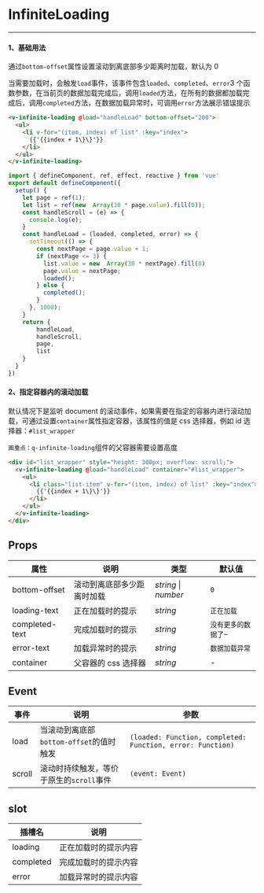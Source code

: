 # InfiniteLoading

---

#### 1、基础用法

通过`bottom-offset`属性设置滚动到离底部多少距离时加载，默认为 0

当需要加载时，会触发`load`事件，该事件包含`loaded`、`completed`、`error`3 个函数参数，在当前页的数据加载完成后，调用`loaded`方法，在所有的数据都加载完成后，调用`completed`方法，在数据加载异常时，可调用`error`方法展示错误提示

```html
<v-infinite-loading @load="handleLoad" bottom-offset="200">
  <ul>
    <li v-for="(item, index) of list" :key="index">
      {{'{{index + 1\}\}'}}
    </li>
  </ul>
</v-infinite-loading>
```

```js
import { defineComponent, ref, effect, reactive } from 'vue'
export default defineComponent({
  setup() {
    let page = ref(1);
    let list = ref(new  Array(30 * page.value).fill(0));
    const handleScroll = (e) => {
      console.log(e);
    }
    const handleLoad = (loaded, completed, error) => {
      setTimeout(() => {
        const nextPage = page.value + 1;
        if (nextPage <= 3) {
          list.value = new  Array(30 * nextPage).fill(0)
          page.value = nextPage;
          loaded();
        } else {
          completed();
        }
      }, 1000);
    }
    return {
        handleLoad,
        handleScroll,
        page,
        list
    }
  }
})
```

#### 2、指定容器内的滚动加载

默认情况下是监听 document 的滚动事件，如果需要在指定的容器内进行滚动加载，可通过设置`container`属性指定容器，该属性的值是 css 选择器，例如 id 选择器：`#list_wrapper`

`画重点：q-infinite-loading`组件的父容器需要设置高度

```html
<div id="list_wrapper" style="height: 300px; overflow: scroll;">
  <v-infinite-loading @load="handleLoad" container="#list_wrapper">
    <ul>
      <li class="list-item" v-for="(item, index) of list" :key="index">
        {{'{{index + 1\}\}'}}
      </li>
    </ul>
  </v-infinite-loading>
</div>
```

## Props

| 属性           | 说明                       | 类型                     | 默认值              |
| -------------- | -------------------------- | ------------------------ | ------------------- |
| bottom-offset  | 滚动到离底部多少距离时加载 | _string_ &#124; _number_ | `0`                 |
| loading-text   | 正在加载时的提示           | _string_                 | `正在加载`          |
| completed-text | 完成加载时的提示           | _string_                 | `没有更多的数据了~` |
| error-text     | 加载异常时的提示           | _string_                 | `数据加载异常`      |
| container      | 父容器的 css 选择器        | _string_                 | -                   |

## Event

| 事件   | 说明                                     | 参数                                                       |
| ------ | ---------------------------------------- | ---------------------------------------------------------- |
| load   | 当滚动到离底部`bottom-offset`的值时触发  | `(loaded: Function, completed: Function, error: Function)` |
| scroll | 滚动时持续触发，等价于原生的`scroll`事件 | `(event: Event)`                                           |

## slot

| 插槽名    | 说明                 |
| --------- | -------------------- |
| loading   | 正在加载时的提示内容 |
| completed | 完成加载时的提示内容 |
| error     | 加载异常时的提示内容 |
